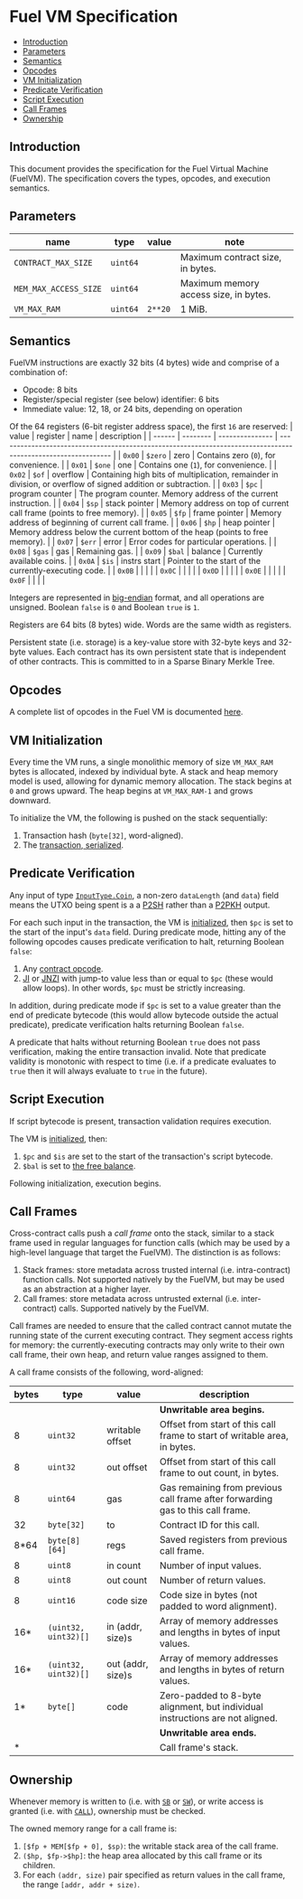 # Fuel VM Specification

- [Introduction](#introduction)
- [Parameters](#parameters)
- [Semantics](#semantics)
- [Opcodes](#opcodes)
- [VM Initialization](#vm-initialization)
- [Predicate Verification](#predicate-verification)
- [Script Execution](#script-execution)
- [Call Frames](#call-frames)
- [Ownership](#ownership)

## Introduction

This document provides the specification for the Fuel Virtual Machine (FuelVM). The specification covers the types, opcodes, and execution semantics.

## Parameters

| name                  | type     | value   | note                                  |
| --------------------- | -------- | ------- | ------------------------------------- |
| `CONTRACT_MAX_SIZE`   | `uint64` |         | Maximum contract size, in bytes.      |
| `MEM_MAX_ACCESS_SIZE` | `uint64` |         | Maximum memory access size, in bytes. |
| `VM_MAX_RAM`          | `uint64` | `2**20` | 1 MiB.                                |

## Semantics

FuelVM instructions are exactly 32 bits (4 bytes) wide and comprise of a combination of:
* Opcode: 8 bits
* Register/special register (see below) identifier: 6 bits
* Immediate value: 12, 18, or 24 bits, depending on operation

Of the 64 registers (6-bit register address space), the first `16` are reserved:
| value  | register | name            | description                                                                                                   |
| ------ | -------- | --------------- | ------------------------------------------------------------------------------------------------------------- |
| `0x00` | `$zero`  | zero            | Contains zero (`0`), for convenience.                                                                         |
| `0x01` | `$one`   | one             | Contains one (`1`), for convenience.                                                                          |
| `0x02` | `$of`    | overflow        | Containing high bits of multiplication, remainder in division, or overflow of signed addition or subtraction. |
| `0x03` | `$pc`    | program counter | The program counter. Memory address of the current instruction.                                               |
| `0x04` | `$sp`    | stack pointer   | Memory address on top of current call frame (points to free memory).                                          |
| `0x05` | `$fp`    | frame pointer   | Memory address of beginning of current call frame.                                                            |
| `0x06` | `$hp`    | heap pointer    | Memory address below the current bottom of the heap (points to free memory).                                  |
| `0x07` | `$err`   | error           | Error codes for particular operations.                                                                        |
| `0x08` | `$gas`   | gas             | Remaining gas.                                                                                                |
| `0x09` | `$bal`   | balance         | Currently available coins.                                                                                    |
| `0x0A` | `$is`    | instrs start    | Pointer to the start of the currently-executing code.                                                         |
| `0x0B` |          |                 |                                                                                                               |
| `0x0C` |          |                 |                                                                                                               |
| `0x0D` |          |                 |                                                                                                               |
| `0x0E` |          |                 |                                                                                                               |
| `0x0F` |          |                 |                                                                                                               |

Integers are represented in [big-endian](https://en.wikipedia.org/wiki/Endianness) format, and all operations are unsigned. Boolean `false` is `0` and Boolean `true` is `1`.

Registers are 64 bits (8 bytes) wide. Words are the same width as registers.

Persistent state (i.e. storage) is a key-value store with 32-byte keys and 32-byte values. Each contract has its own persistent state that is independent of other contracts. This is committed to in a Sparse Binary Merkle Tree.

## Opcodes

A complete list of opcodes in the Fuel VM is documented [here](./opcodes.md).

## VM Initialization

Every time the VM runs, a single monolithic memory of size `VM_MAX_RAM` bytes is allocated, indexed by individual byte. A stack and heap memory model is used, allowing for dynamic memory allocation. The stack begins at `0` and grows upward. The heap begins at `VM_MAX_RAM-1` and grows downward.

To initialize the VM, the following is pushed on the stack sequentially:
1. Transaction hash (`byte[32]`, word-aligned).
1. The [transaction, serialized](./tx_format.md).

## Predicate Verification

Any input of type [`InputType.Coin`](./tx_format.md), a non-zero `dataLength` (and `data`) field means the UTXO being spent is a a [P2SH](https://en.bitcoinwiki.org/wiki/P2SH) rather than a [P2PKH](https://en.bitcoinwiki.org/wiki/Pay-to-Pubkey_Hash) output.

For each such input in the transaction, the VM is [initialized](#vm-initialization), then `$pc` is set to the start of the input's `data` field. During predicate mode, hitting any of the following opcodes causes predicate verification to halt, returning Boolean `false`:
1. Any [contract opcode](./opcodes.md#contract-opcodes).
1. [JI](./opcodes.md#ji-jump-immediate) or [JNZI](./opcodes.md#jnzi-jump-if-not-zero-immediate) with jump-to value less than or equal to `$pc` (these would allow loops). In other words, `$pc` must be strictly increasing.

In addition, during predicate mode if `$pc` is set to a value greater than the end of predicate bytecode (this would allow bytecode outside the actual predicate), predicate verification halts returning Boolean `false`.

A predicate that halts without returning Boolean `true` does not pass verification, making the entire transaction invalid. Note that predicate validity is monotonic with respect to time (i.e. if a predicate evaluates to `true` then it will always evaluate to `true` in the future).

## Script Execution

If script bytecode is present, transaction validation requires execution.

The VM is [initialized](#vm-initialization), then:
1. `$pc` and `$is` are set to the start of the transaction's script bytecode.
1. `$bal` is set to [the free balance](./tx_validity.md#validity-rules).

Following initialization, execution begins.

## Call Frames

Cross-contract calls push a _call frame_ onto the stack, similar to a stack frame used in regular languages for function calls (which may be used by a high-level language that target the FuelVM). The distinction is as follows:
1. Stack frames: store metadata across trusted internal (i.e. intra-contract) function calls. Not supported natively by the FuelVM, but may be used as an abstraction at a higher layer.
1. Call frames: store metadata across untrusted external (i.e. inter-contract) calls. Supported natively by the FuelVM.

Call frames are needed to ensure that the called contract cannot mutate the running state of the current executing contract. They segment access rights for memory: the currently-executing contracts may only write to their own call frame, their own heap, and return value ranges assigned to them.

A call frame consists of the following, word-aligned:

| bytes | type                 | value             | description                                                                     |
| ----- | -------------------- | ----------------- | ------------------------------------------------------------------------------- |
|       |                      |                   | **Unwritable area begins.**                                                     |
| 8     | `uint32`             | writable offset   | Offset from start of this call frame to start of writable area, in bytes.       |
| 8     | `uint32`             | out offset        | Offset from start of this call frame to out count, in bytes.                    |
| 8     | `uint64`             | gas               | Gas remaining from previous call frame after forwarding gas to this call frame. |
| 32    | `byte[32]`           | to                | Contract ID for this call.                                                      |
| 8*64  | `byte[8][64]`        | regs              | Saved registers from previous call frame.                                       |
| 8     | `uint8`              | in count          | Number of input values.                                                         |
| 8     | `uint8`              | out count         | Number of return values.                                                        |
| 8     | `uint16`             | code size         | Code size in bytes (not padded to word alignment).                              |
| 16*   | `(uint32, uint32)[]` | in (addr, size)s  | Array of memory addresses and lengths in bytes of input values.                 |
| 16*   | `(uint32, uint32)[]` | out (addr, size)s | Array of memory addresses and lengths in bytes of return values.                |
| 1*    | `byte[]`             | code              | Zero-padded to 8-byte alignment, but individual instructions are not aligned.   |
|       |                      |                   | **Unwritable area ends.**                                                       |
| *     |                      |                   | Call frame's stack.                                                             |

## Ownership

Whenever memory is written to (i.e. with [`SB`](./opcodes.md#sb-store-byte) or [`SW`](./opcodes.md#sw-store-word)), or write access is granted (i.e. with [`CALL`](./opcodes.md#call-call-contract)), ownership must be checked.

The owned memory range for a call frame is:
1. `[$fp + MEM[$fp + 0], $sp)`: the writable stack area of the call frame.
1. `($hp, $fp->$hp]`: the heap area allocated by this call frame or its children.
1. For each `(addr, size)` pair specified as return values in the call frame, the range `[addr, addr + size)`.
